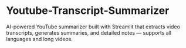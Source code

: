# Youtube-Transcript-Summarizer

AI-powered YouTube summarizer built with Streamlit that extracts video transcripts, generates summaries, and detailed notes — supports all languages and long videos.
